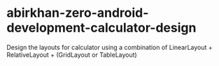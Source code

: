 # abirkhan-zero-android-development-calculator-design
Design the layouts for calculator
using a combination of LinearLayout + RelativeLayout + (GridLayout or TableLayout)
